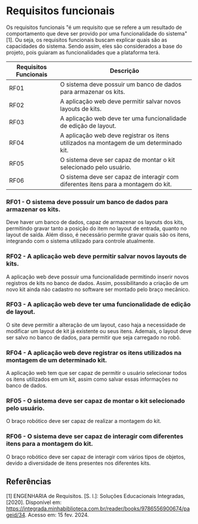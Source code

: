 # Requisitos funcionais

Os requisitos funcionais "é um requisito que se refere a um resultado de comportamento que deve ser provido por uma funcionalidade do sistema"[1]. Ou seja, os requisitos funcionais buscam explicar quais são as capacidades do sistema. Sendo assim, eles são considerados a base do projeto, pois guiaram as funcionalidades que a plataforma terá.
 

| Requisitos Funcionais | Descrição  |
| --- | --- |
| RF01 | O sistema deve possuir um banco de dados para armazenar os kits. |
| RF02 | A aplicação web deve permitir salvar novos layouts de kits. |
| RF03 | A aplicação web deve ter uma funcionalidade de edição de layout. |
| RF04 | A aplicação web deve registrar os itens utilizados na montagem de um determinado kit. |
| RF05 | O sistema deve ser capaz de montar o kit selecionado pelo usuário. |
| RF06 | O sistema deve ser capaz de interagir com diferentes itens para a montagem do kit. |

### RF01 - O sistema deve possuir um banco de dados para armazenar os kits. 
Deve haver um banco de dados, capaz de armazenar os layouts dos kits, permitindo gravar tanto a posição do item no layout de entrada, quanto no layout de saída. Além disso, é necessário permite gravar quais são os itens, integrando com o sistema utilizado para controle atualmente. 

### RF02 - A aplicação web deve permitir salvar novos layouts de kits.
A aplicação web deve possuir uma funcionalidade permitindo inserir novos registros de kits no banco de dados. Assim, possibilitando a criação de um novo kit ainda não cadastro no software ser montado pelo braço mecânico.

### RF03 -  A aplicação web deve ter uma funcionalidade de edição de layout. 
O site deve permitir a alteração de um layout, caso haja a necessidade de modificar um layout de kit já existente ou seus itens. Ademais, o layout deve ser salvo no banco de dados, para permitir que seja carregado no robô.

### RF04 - A aplicação web deve registrar os itens utilizados na montagem de um determinado kit.
A aplicação web tem que ser capaz de permitir o usuário selecionar todos os itens utilizados em um kit, assim como salvar essas informações no banco de dados.

### RF05 - O sistema deve ser capaz de montar o kit selecionado pelo usuário.
O braço robótico deve ser capaz de realizar a montagem do kit.

### RF06 - O sistema deve ser capaz de interagir com diferentes itens para a montagem do kit.
O braço robótico deve ser capaz de interagir com vários tipos de objetos, devido a diversidade de itens presentes nos diferentes kits.

## Referências
[1] ENGENHARIA de Requisitos. [S. l.]: Soluções Educacionais Integradas, [2020]. Disponível em: https://integrada.minhabiblioteca.com.br/reader/books/9786556900674/pageid/34. Acesso em: 15 fev. 2024.

